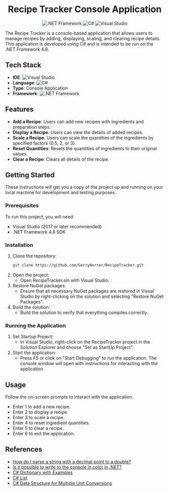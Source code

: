 <div align="center">
  <h1>Recipe Tracker Console Application</h1>
  <img src="https://img.shields.io/badge/.NET-Framework%204.8-blue" alt=".NET Framework">
  <img src="https://img.shields.io/badge/language-C%23-blueviolet" alt="C#">
  <img src="https://img.shields.io/badge/IDE-Visual%20Studio-purple" alt="Visual Studio">
</div>

The Recipe Tracker is a console-based application that allows users to manage recipes by adding, displaying, scaling, and clearing recipe details. This application is developed using C# and is intended to be run on the .NET Framework 4.8.

## Tech Stack

- **IDE**: ![Visual Studio](https://img.shields.io/badge/Visual_Studio-2019-purple.svg)
- **Language**: ![C#](https://img.shields.io/badge/C%23-9.0-blueviolet.svg)
- **Type**: Console Application
- **Framework**: ![.NET Framework](https://img.shields.io/badge/.NET_Framework-4.8-blue.svg)

## Features

- **Add a Recipe**: Users can add new recipes with ingredients and preparation steps.
- **Display a Recipe**: Users can view the details of added recipes.
- **Scale a Recipe**: Users can scale the quantities of the ingredients by specified factors (0.5, 2, or 3).
- **Reset Quantities**: Resets the quantities of ingredients to their original values.
- **Clear a Recipe**: Clears all details of the recipe.

## Getting Started

These instructions will get you a copy of the project up and running on your local machine for development and testing purposes.

### Prerequisites

To run this project, you will need:

- Visual Studio (2017 or later recommended)
- .NET Framework 4.8 SDK

### Installation
1. Clone the repository:
   ```bash
   git clone https://github.com/GerryHorror/RecipeTracker.git
2. Open the project:
   - Open RecipeTracker.sln with Visual Studio.
3. Restore NuGet packages:
   - Ensure that all necessary NuGet packages are restored in Visual Studio by right-clicking on the solution and selecting "Restore NuGet Packages".
4. Build the solution:
   - Build the solution to verify that everything compiles correctly.

### Running the Application

1. Set Startup Project:
   - In Visual Studio, right-click on the RecipeTracker project in the Solution Explorer and choose "Set as StartUp Project".
2. Start the application:
   - Press F5 or click on "Start Debugging" to run the application. The console window will open with instructions for interacting with the application.

## Usage

Follow the on-screen prompts to interact with the application:

- Enter 1 to add a new recipe.
- Enter 2 to display a recipe.
- Enter 3 to scale a recipe.
- Enter 4 to reset ingredient quantities.
- Enter 5 to clear a recipe.
- Enter 6 to exit the application.

## References

- [How do I parse a string with a decimal point to a double?](https://stackoverflow.com/questions/1354924/how-do-i-parse-a-string-with-a-decimal-point-to-a-double)
- [Is it possible to write to the console in color in .NET?](https://stackoverflow.com/questions/2743260/is-it-possible-to-write-to-the-console-in-colour-in-net)
- [C# Dictionary with Examples](https://www.geeksforgeeks.org/c-sharp-dictionary-with-examples/)
- [C# List](https://www.c-sharpcorner.com/article/c-sharp-list/)
- [C# Data Structure for Multiple Unit Conversions](https://stackoverflow.com/questions/495110/c-sharp-data-structure-for-multiple-unit-conversions)
